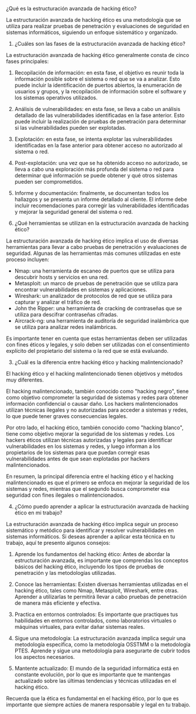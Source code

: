 ¿Qué es la estructuración avanzada de hacking ético?

La estructuración avanzada de hacking ético es una metodología que se utiliza para realizar pruebas de penetración y evaluaciones de seguridad en sistemas informáticos, siguiendo un enfoque sistemático y organizado.

1. ¿Cuáles son las fases de la estructuración avanzada de hacking ético?

La estructuración avanzada de hacking ético generalmente consta de cinco fases principales:

1. Recopilación de información: en esta fase, el objetivo es reunir toda la información posible sobre el sistema o red que se va a analizar. Esto puede incluir la identificación de puertos abiertos, la enumeración de usuarios y grupos, y la recopilación de información sobre el software y los sistemas operativos utilizados.
    
2. Análisis de vulnerabilidades: en esta fase, se lleva a cabo un análisis detallado de las vulnerabilidades identificadas en la fase anterior. Esto puede incluir la realización de pruebas de penetración para determinar si las vulnerabilidades pueden ser explotadas.
    
3. Explotación: en esta fase, se intenta explotar las vulnerabilidades identificadas en la fase anterior para obtener acceso no autorizado al sistema o red.
    
4. Post-explotación: una vez que se ha obtenido acceso no autorizado, se lleva a cabo una exploración más profunda del sistema o red para determinar qué información se puede obtener y qué otros sistemas pueden ser comprometidos.
    
5. Informe y documentación: finalmente, se documentan todos los hallazgos y se presenta un informe detallado al cliente. El informe debe incluir recomendaciones para corregir las vulnerabilidades identificadas y mejorar la seguridad general del sistema o red.
    

2. ¿Qué herramientas se utilizan en la estructuración avanzada de hacking ético?

La estructuración avanzada de hacking ético implica el uso de diversas herramientas para llevar a cabo pruebas de penetración y evaluaciones de seguridad. Algunas de las herramientas más comunes utilizadas en este proceso incluyen:

- Nmap: una herramienta de escaneo de puertos que se utiliza para descubrir hosts y servicios en una red.
- Metasploit: un marco de pruebas de penetración que se utiliza para encontrar vulnerabilidades en sistemas y aplicaciones.
- Wireshark: un analizador de protocolos de red que se utiliza para capturar y analizar el tráfico de red.
- John the Ripper: una herramienta de cracking de contraseñas que se utiliza para descifrar contraseñas cifradas.
- Aircrack-ng: una herramienta de auditoría de seguridad inalámbrica que se utiliza para analizar redes inalámbricas.

Es importante tener en cuenta que estas herramientas deben ser utilizadas con fines éticos y legales, y solo deben ser utilizadas con el consentimiento explícito del propietario del sistema o la red que se está evaluando.

3. ¿Cuál es la diferencia entre hacking ético y hacking malintencionado?

El hacking ético y el hacking malintencionado tienen objetivos y métodos muy diferentes.

El hacking malintencionado, también conocido como "hacking negro", tiene como objetivo comprometer la seguridad de sistemas y redes para obtener información confidencial o causar daño. Los hackers malintencionados utilizan técnicas ilegales y no autorizadas para acceder a sistemas y redes, lo que puede tener graves consecuencias legales.

Por otro lado, el hacking ético, también conocido como "hacking blanco", tiene como objetivo mejorar la seguridad de los sistemas y redes. Los hackers éticos utilizan técnicas autorizadas y legales para identificar vulnerabilidades en los sistemas y redes, y luego informan a los propietarios de los sistemas para que puedan corregir esas vulnerabilidades antes de que sean explotadas por hackers malintencionados.

En resumen, la principal diferencia entre el hacking ético y el hacking malintencionado es que el primero se enfoca en mejorar la seguridad de los sistemas y redes, mientras que el segundo busca comprometer esa seguridad con fines ilegales o malintencionados.

4. ¿Cómo puedo aprender a aplicar la estructuración avanzada de hacking ético en mi trabajo?

La estructuración avanzada de hacking ético implica seguir un proceso sistemático y metódico para identificar y resolver vulnerabilidades en sistemas informáticos. Si deseas aprender a aplicar esta técnica en tu trabajo, aquí te presento algunos consejos:

1. Aprende los fundamentos del hacking ético: Antes de abordar la estructuración avanzada, es importante que comprendas los conceptos básicos del hacking ético, incluyendo los tipos de pruebas de penetración y las metodologías utilizadas.
    
2. Conoce las herramientas: Existen diversas herramientas utilizadas en el hacking ético, tales como Nmap, Metasploit, Wireshark, entre otras. Aprender a utilizarlas te permitirá llevar a cabo pruebas de penetración de manera más eficiente y efectiva.
    
3. Practica en entornos controlados: Es importante que practiques tus habilidades en entornos controlados, como laboratorios virtuales o máquinas virtuales, para evitar dañar sistemas reales.
    
4. Sigue una metodología: La estructuración avanzada implica seguir una metodología específica, como la metodología OSSTMM o la metodología PTES. Aprende y sigue una metodología para asegurarte de cubrir todos los aspectos necesarios.
    
5. Mantente actualizado: El mundo de la seguridad informática está en constante evolución, por lo que es importante que te mantengas actualizado sobre las últimas tendencias y técnicas utilizadas en el hacking ético.
    

Recuerda que la ética es fundamental en el hacking ético, por lo que es importante que siempre actúes de manera responsable y legal en tu trabajo.